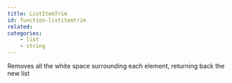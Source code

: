 ```yaml
---
title: ListItemTrim
id: function-listitemtrim
related:
categories:
    - list
    - string
---
```


Removes all the white space surrounding each element, returning back the new list